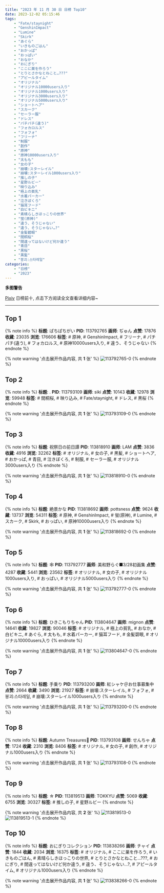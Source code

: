 ```yaml
---
title: "2023 年 11 月 30 日 日榜 Top10"
date: 2023-12-02 05:15:46
tags:
    - "Fate/staynight"
    - "GenshinImpact"
    - "Lumine"
    - "Skirk"
    - "あぐら"
    - "いきものごはん"
    - "おかっぱ"
    - "おっぱい"
    - "おなか"
    - "おにぎり"
    - "ここに巣を作ろう"
    - "とりとさかなとねこと…???"
    - "アピールタイム"
    - "オリジナル"
    - "オリジナル10000users入り"
    - "オリジナル1000users入り"
    - "オリジナル3000users入り"
    - "オリジナル5000users入り"
    - "ショートヘア"
    - "スカーク"
    - "セーラー服"
    - "ドレス"
    - "パチパチ(違う)"
    - "フォカロルス"
    - "フォフォ"
    - "フリーナ"
    - "制服"
    - "創作"
    - "原神"
    - "原神10000users入り"
    - "太もも"
    - "女の子"
    - "崩壊:スターレイル"
    - "崩壊:スターレイル1000users入り"
    - "推しの子"
    - "星野ルビー"
    - "映り込み"
    - "極上の貧乳"
    - "水着パーカー"
    - "泣きぼくろ"
    - "猫耳フード"
    - "白ビキニ"
    - "素晴らしきほっこりの世界"
    - "蛍(原神)"
    - "違う、そうじゃない"
    - "違う、そうじゃない…?"
    - "金髪碧眼"
    - "間桐桜"
    - "間違ってはないけど何か違う"
    - "青目"
    - "黒桜"
    - "黒髪"
    - "붕괴:스타레일"
categories:
    - "日榜"
    - "2023"
---
```


<i class="fa fa-triangle-exclamation"></i>**多图警告**<i class="fa fa-triangle-exclamation"></i>

[Pixiv](https://www.pixiv.net/) 日榜前十, 点击下方阅读全文查看详细内容~

<!-- more -->

---

## Top 1

{% note info %}
**标题**: ぱちぱちがい
**PID**: 113792765 **画师**: ぢゅん
**点赞**: 17876 **收藏**: 23035 **浏览**: 176606
**标签**: # 原神, # GenshinImpact, # フリーナ, # パチパチ(違う), # フォカロルス, # 原神10000users入り, # 違う、そうじゃない
{% endnote %}

{% note warning '点击展开作品内容, 共 **1** 张' %}
![113792765-0](https://i.pixiv.re/img-original/img/2023/11/29/00/00/52/113792765_p0.jpg)
{% endnote %}

## Top 2

{% note info %}
**标题**: .
**PID**: 113793109 **画师**: siki
**点赞**: 10143 **收藏**: 12978 **浏览**: 59948
**标签**: # 間桐桜, # 映り込み, # Fate/staynight, # ドレス, # 黒桜
{% endnote %}

{% note warning '点击展开作品内容, 共 **1** 张' %}
![113793109-0](https://i.pixiv.re/img-original/img/2023/11/29/00/06/20/113793109_p0.jpg)
{% endnote %}

## Top 3

{% note info %}
**标题**: 祝祭日の前日譚
**PID**: 113818910 **画师**: LAM
**点赞**: 3836 **收藏**: 4916 **浏览**: 32262
**标签**: # オリジナル, # 女の子, # 黒髪, # ショートヘア, # おかっぱ, # 青目, # 泣きぼくろ, # 制服, # セーラー服, # オリジナル3000users入り
{% endnote %}

{% note warning '点击展开作品内容, 共 **1** 张' %}
![113818910-0](https://i.pixiv.re/img-original/img/2023/11/30/00/02/31/113818910_p0.jpg)
{% endnote %}

## Top 4

{% note info %}
**标题**: 絶景かな
**PID**: 113818692 **画师**: pottsness
**点赞**: 9624 **收藏**: 13737 **浏览**: 54311
**标签**: # 原神, # GenshinImpact, # 蛍(原神), # Lumine, # スカーク, # Skirk, # おっぱい, # 原神10000users入り
{% endnote %}

{% note warning '点击展开作品内容, 共 **1** 张' %}
![113818692-0](https://i.pixiv.re/img-original/img/2023/11/30/00/00/37/113818692_p0.jpg)
{% endnote %}

## Top 5

{% note info %}
**标题**: 🕸
**PID**: 113792777 **画师**: 美和野らぐ■3/28初画集
**点赞**: 4287 **收藏**: 5441 **浏览**: 23562
**标签**: # オリジナル, # 女の子, # オリジナル1000users入り, # おっぱい, # オリジナル5000users入り
{% endnote %}

{% note warning '点击展开作品内容, 共 **1** 张' %}
![113792777-0](https://i.pixiv.re/img-original/img/2023/11/29/00/00/56/113792777_p0.png)
{% endnote %}

## Top 6

{% note info %}
**标题**: ひきこもりちゃん
**PID**: 113804647 **画师**: mignon
**点赞**: 14641 **收藏**: 19827 **浏览**: 90046
**标签**: # オリジナル, # 極上の貧乳, # おなか, # 白ビキニ, # あぐら, # 太もも, # 水着パーカー, # 猫耳フード, # 金髪碧眼, # オリジナル10000users入り
{% endnote %}

{% note warning '点击展开作品内容, 共 **1** 张' %}
![113804647-0](https://i.pixiv.re/img-original/img/2023/11/29/14/16/55/113804647_p0.jpg)
{% endnote %}

## Top 7

{% note info %}
**标题**: 手乗り
**PID**: 113793200 **画师**: 紅シャケ＠お仕事募集中
**点赞**: 2664 **收藏**: 3490 **浏览**: 21927
**标签**: # 崩壊:スターレイル, # フォフォ, # 붕괴:스타레일, # 崩壊:スターレイル1000users入り
{% endnote %}

{% note warning '点击展开作品内容, 共 **1** 张' %}
![113793200-0](https://i.pixiv.re/img-original/img/2023/11/29/00/09/00/113793200_p0.jpg)
{% endnote %}

## Top 8

{% note info %}
**标题**: Autumn Treasures🍂
**PID**: 113793108 **画师**: せんちゃ
**点赞**: 1724 **收藏**: 2310 **浏览**: 8406
**标签**: # オリジナル, # 女の子, # 創作, # オリジナル1000users入り
{% endnote %}

{% note warning '点击展开作品内容, 共 **1** 张' %}
![113793108-0](https://i.pixiv.re/img-original/img/2023/11/29/00/06/20/113793108_p0.png)
{% endnote %}

## Top 9

{% note info %}
**标题**: ☆
**PID**: 113819513 **画师**: TOKKYU
**点赞**: 5069 **收藏**: 6755 **浏览**: 30327
**标签**: # 推しの子, # 星野ルビー
{% endnote %}

{% note warning '点击展开作品内容, 共 **2** 张' %}
![113819513-0](https://i.pixiv.re/img-original/img/2023/11/30/00/17/21/113819513_p0.jpg)
![113819513-1](https://i.pixiv.re/img-original/img/2023/11/30/00/17/21/113819513_p1.jpg)
{% endnote %}

## Top 10

{% note info %}
**标题**: おにぎりコレクション
**PID**: 113838266 **画师**: チャイ
**点赞**: 1844 **收藏**: 2034 **浏览**: 16375
**标签**: # オリジナル, # ここに巣を作ろう, # いきものごはん, # 素晴らしきほっこりの世界, # とりとさかなとねこと…???, # おにぎり, # 間違ってはないけど何か違う, # 違う、そうじゃない…?, # アピールタイム, # オリジナル1000users入り
{% endnote %}

{% note warning '点击展开作品内容, 共 **1** 张' %}
![113838266-0](https://i.pixiv.re/img-original/img/2023/11/30/20/30/00/113838266_p0.png)
{% endnote %}
